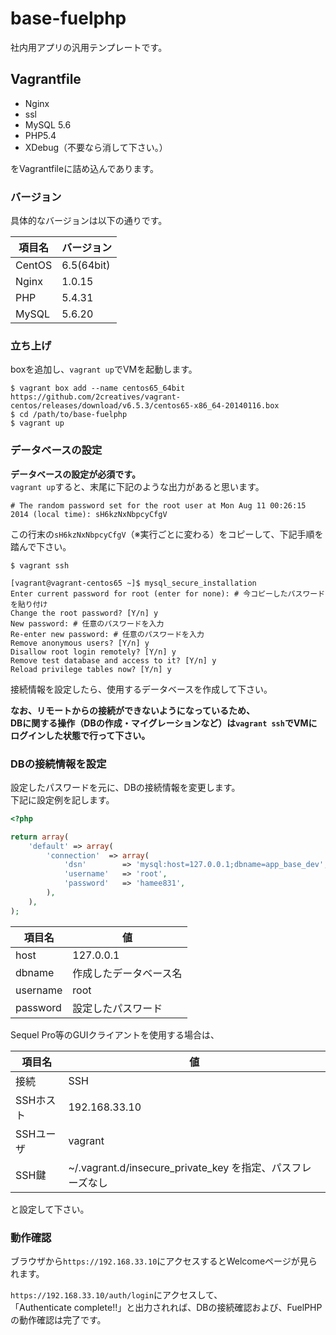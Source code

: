 
# base-fuelphp
社内用アプリの汎用テンプレートです。

## Vagrantfile
- Nginx
- ssl
- MySQL 5.6
- PHP5.4
- XDebug（不要なら消して下さい。）

をVagrantfileに詰め込んであります。

### バージョン
具体的なバージョンは以下の通りです。

|項目名	|バージョン	|
|-------|-----------|
|CentOS	|6.5(64bit)	|
|Nginx	|1.0.15		|
|PHP	|5.4.31		|
|MySQL	|5.6.20		|


### 立ち上げ
boxを追加し、`vagrant up`でVMを起動します。

```
$ vagrant box add --name centos65_64bit https://github.com/2creatives/vagrant-centos/releases/download/v6.5.3/centos65-x86_64-20140116.box
$ cd /path/to/base-fuelphp
$ vagrant up
```

### データベースの設定
**データベースの設定が必須です。**  
`vagrant up`すると、末尾に下記のような出力があると思います。

`# The random password set for the root user at Mon Aug 11 00:26:15 2014 (local time): sH6kzNxNbpcyCfgV`

この行末の`sH6kzNxNbpcyCfgV`（※実行ごとに変わる）をコピーして、下記手順を踏んで下さい。

```
$ vagrant ssh

[vagrant@vagrant-centos65 ~]$ mysql_secure_installation
Enter current password for root (enter for none): # 今コピーしたパスワードを貼り付け
Change the root password? [Y/n] y
New password: # 任意のパスワードを入力
Re-enter new password: # 任意のパスワードを入力
Remove anonymous users? [Y/n] y
Disallow root login remotely? [Y/n] y
Remove test database and access to it? [Y/n] y
Reload privilege tables now? [Y/n] y
```

接続情報を設定したら、使用するデータベースを作成して下さい。

**なお、リモートからの接続ができないようになっているため、**  
**DBに関する操作（DBの作成・マイグレーションなど）は`vagrant ssh`でVMにログインした状態で行って下さい。**

### DBの接続情報を設定

設定したパスワードを元に、DBの接続情報を変更します。  
下記に設定例を記します。

```php
<?php

return array(
	'default' => array(
		'connection'  => array(
			'dsn'        => 'mysql:host=127.0.0.1;dbname=app_base_dev',
			'username'   => 'root',
			'password'   => 'hamee831',
		),
	),
);
```

|項目名		|値					|
|-----------|-------------------|
|host		|127.0.0.1			|
|dbname		|作成したデータベース名	|
|username	|root				|
|password	|設定したパスワード		|

Sequel Pro等のGUIクライアントを使用する場合は、

|項目名		|値					|
|-----------|-------------------|
|接続		|SSH				|
|SSHホスト	|192.168.33.10		|
|SSHユーザ	|vagrant			|
|SSH鍵		|~/.vagrant.d/insecure_private_key を指定、パスフレーズなし|

と設定して下さい。

### 動作確認
ブラウザから`https://192.168.33.10`にアクセスするとWelcomeページが見られます。

`https://192.168.33.10/auth/login`にアクセスして、  
「Authenticate complete!!」と出力されれば、DBの接続確認および、FuelPHPの動作確認は完了です。

